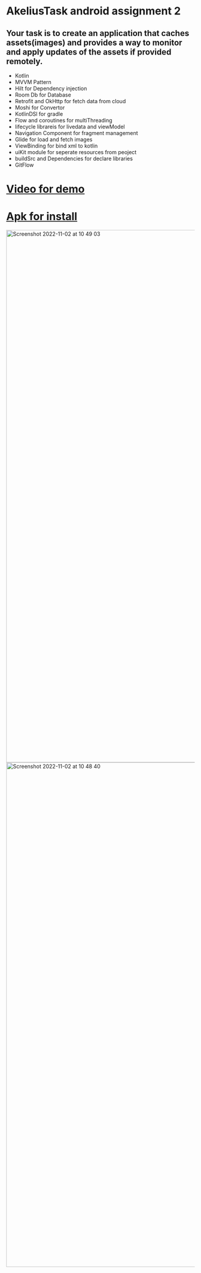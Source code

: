 # AkeliusTask android assignment 2

## Your task is to create an application that caches assets(images) and provides a way to monitor and apply updates of the assets if provided remotely.


- Kotlin
- MVVM Pattern
- Hilt for Dependency injection
- Room Db for Database
- Retrofit and OkHttp for fetch data from cloud
- Moshi for Convertor
- KotlinDSl for gradle
- Flow and coroutines for multiThreading 
- lifecycle librareis for livedata and viewModel
- Navigation Component for fragment management 
- Glide for load and fetch images
- ViewBinding for bind xml to kotlin
- uiKit module for seperate resources from peoject
- buildSrc and Dependencies for declare libraries 
- GitFlow


# [Video for demo](https://mega.nz/file/ZQlGDAyI#-2b_mCevrxsGxvDIjU44hhWOsIG1fl--5XadI3l0La0)

# [Apk for install](https://mega.nz/file/8R8HmDzK#7-OV8AfB1PI-DO67WD7hHNNGXNLAMUEixOcsezQ-iWM)


<img width="1420" alt="Screenshot 2022-11-02 at 10 49 03" src="https://user-images.githubusercontent.com/26750131/199450622-3544c39a-f2a3-481b-bd18-cec3118a5b28.png">

<img width="1346" alt="Screenshot 2022-11-02 at 10 48 40" src="https://user-images.githubusercontent.com/26750131/199450693-a61f41b8-f682-45d9-8a49-749dfcbe8ac7.png">
